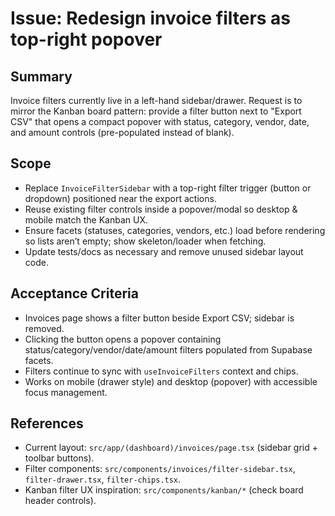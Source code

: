 # Issue: Redesign invoice filters as top-right popover

## Summary
Invoice filters currently live in a left-hand sidebar/drawer. Request is to mirror the Kanban board pattern: provide a filter button next to "Export CSV" that opens a compact popover with status, category, vendor, date, and amount controls (pre-populated instead of blank).

## Scope
- Replace `InvoiceFilterSidebar` with a top-right filter trigger (button or dropdown) positioned near the export actions.
- Reuse existing filter controls inside a popover/modal so desktop & mobile match the Kanban UX.
- Ensure facets (statuses, categories, vendors, etc.) load before rendering so lists aren’t empty; show skeleton/loader when fetching.
- Update tests/docs as necessary and remove unused sidebar layout code.

## Acceptance Criteria
- Invoices page shows a filter button beside Export CSV; sidebar is removed.
- Clicking the button opens a popover containing status/category/vendor/date/amount filters populated from Supabase facets.
- Filters continue to sync with `useInvoiceFilters` context and chips.
- Works on mobile (drawer style) and desktop (popover) with accessible focus management.

## References
- Current layout: `src/app/(dashboard)/invoices/page.tsx` (sidebar grid + toolbar buttons).
- Filter components: `src/components/invoices/filter-sidebar.tsx`, `filter-drawer.tsx`, `filter-chips.tsx`.
- Kanban filter UX inspiration: `src/components/kanban/*` (check board header controls).

